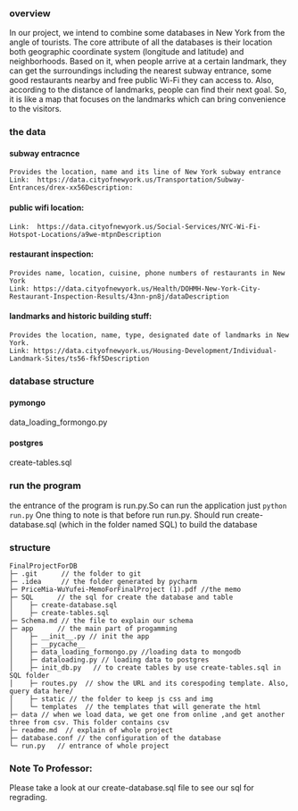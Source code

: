 ### overview
In our project, we intend to combine some databases in New York from the angle of tourists. The core attribute of all the databases is their location both geographic coordinate system (longitude and latitude) and neighborhoods. Based on it, when people arrive at a certain landmark, they can get the surroundings including the nearest subway entrance, some good restaurants nearby and free public Wi-Fi they can access to.  Also, according to the distance of landmarks, people can find their next goal. So, it is like a map that focuses on the landmarks which can bring convenience to the visitors.

### the data
#### subway entracnce
    Provides the location, name and its line of New York subway entrance
    Link:  https://data.cityofnewyork.us/Transportation/Subway-Entrances/drex-xx56Description: 
#### public wifi location:
    Link:  https://data.cityofnewyork.us/Social-Services/NYC-Wi-Fi-Hotspot-Locations/a9we-mtpnDescription
#### restaurant inspection:
    Provides name, location, cuisine, phone numbers of restaurants in New York
    Link: https://data.cityofnewyork.us/Health/DOHMH-New-York-City-Restaurant-Inspection-Results/43nn-pn8j/dataDescription 
#### landmarks and historic building stuff:
    Provides the location, name, type, designated date of landmarks in New York.
    Link: https://data.cityofnewyork.us/Housing-Development/Individual-Landmark-Sites/ts56-fkf5Description

### database structure
#### pymongo
data_loading_formongo.py
#### postgres 
create-tables.sql

### run the program
the entrance of the program is run.py.So can run the application just ``` python run.py ```
One thing to note is that before run run.py. Should run create-database.sql (which in the folder named SQL) to build the database

### structure
```
FinalProjectForDB
├─ .git      // the folder to git
├─ .idea     // the folder generated by pycharm
├─ PriceMia-WuYufei-MemoForFinalProject (1).pdf //the memo
├─ SQL      // the sql for create the database and table
│    ├─ create-database.sql
│    ├─ create-tables.sql
├─ Schema.md // the file to explain our schema
├─ app      // the main part of progamming
│    ├─ __init__.py // init the app
│    ├─ __pycache__
│    ├─ data_loading_formongo.py //loading data to mongodb  
│    ├─ dataloading.py // loading data to postgres
│    ├─ init_db.py   // to create tables by use create-tables.sql in SQL folder
│    ├─ routes.py  // show the URL and its corespoding template. Also, query data here/
│    ├─ static // the folder to keep js css and img
│    └─ templates  // the templates that will generate the html
├─ data // when we load data, we get one from online ,and get another three from csv. This folder contains csv
├─ readme.md  // explain of whole project
├─ database.conf // the configuration of the database
└─ run.py   // entrance of whole project
```
### Note To Professor:
Please take a look at our create-database.sql file to see our sql for regrading.
